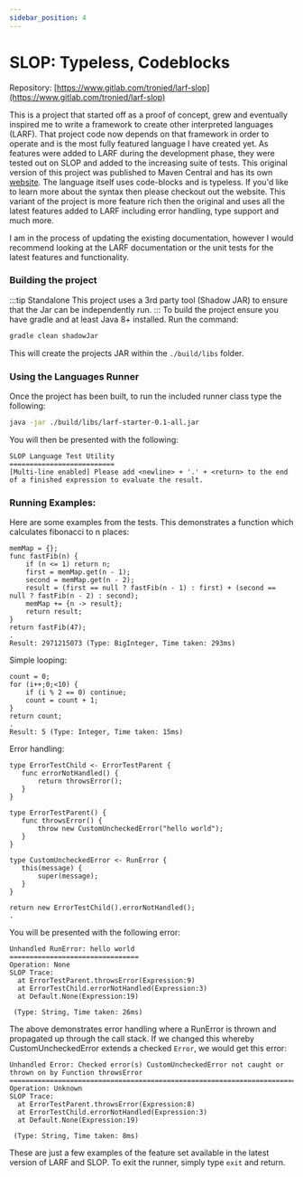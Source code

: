 ```yaml
---
sidebar_position: 4
---
```

# SLOP: Typeless, Codeblocks
Repository: [https://www.gitlab.com/tronied/larf-slop](https://www.gitlab.com/tronied/larf-slop)

This is a project that started off as a proof of concept, grew and eventually inspired me to write a framework to 
create other interpreted languages (LARF). That project code now depends on that framework in order to operate and
is the most fully featured language I have created yet. As features were added to LARF during the development phase,
they were tested out on SLOP and added to the increasing suite of tests. This original version of this project was
published to Maven Central and has its own [website](https://www.slop.dev). The language itself uses code-blocks and is typeless.
If you'd like to learn more about the syntax then please checkout out the website. This variant of the project is 
more feature rich then the original and uses all the latest features added to LARF including error handling, 
type support and much more.

I am in the process of updating the existing documentation, however I would recommend looking at the LARF documentation 
or the unit tests for the latest features and functionality.
### Building the project
:::tip Standalone
This project uses a 3rd party tool (Shadow JAR) to ensure that the Jar can be independently run.
:::
To build the project ensure you have gradle and at least Java 8+ installed. Run the command:
```bash
gradle clean shadowJar
```
This will create the projects JAR within the ``./build/libs`` folder.

### Using the Languages Runner
Once the project has been built, to run the included runner class type the following:
```bash
java -jar ./build/libs/larf-starter-0.1-all.jar
```
You will then be presented with the following:
```
SLOP Language Test Utility
==========================
[Multi-line enabled] Please add <newline> + '.' + <return> to the end of a finished expression to evaluate the result.

```
### Running Examples:
Here are some examples from the tests. This demonstrates a function which calculates fibonacci to n places:
```
memMap = {};
func fastFib(n) {
    if (n <= 1) return n;
    first = memMap.get(n - 1);
    second = memMap.get(n - 2);
    result = (first == null ? fastFib(n - 1) : first) + (second == null ? fastFib(n - 2) : second);
    memMap += {n -> result};
    return result;
}
return fastFib(47);
.
Result: 2971215073 (Type: BigInteger, Time taken: 293ms)
```
Simple looping:
```
count = 0;
for (i++;0;<10) {
    if (i % 2 == 0) continue;
    count = count + 1;
}
return count;
.
Result: 5 (Type: Integer, Time taken: 15ms)
```
Error handling:
```
type ErrorTestChild <- ErrorTestParent {
   func errorNotHandled() {
       return throwsError();
   }
}

type ErrorTestParent() {
   func throwsError() {
       throw new CustomUncheckedError("hello world");
   }
}

type CustomUncheckedError <- RunError {
   this(message) {
       super(message);
   }
}

return new ErrorTestChild().errorNotHandled();
.
```
You will be presented with the following error:
```
Unhandled RunError: hello world
================================
Operation: None
SLOP Trace:
  at ErrorTestParent.throwsError(Expression:9)
  at ErrorTestChild.errorNotHandled(Expression:3)
  at Default.None(Expression:19)

 (Type: String, Time taken: 26ms)
```
The above demonstrates error handling where a RunError is thrown and propagated up through the call stack. If we 
changed this whereby CustomUncheckedError extends a checked ``Error``, we would get this error:
```
Unhandled Error: Checked error(s) CustomUncheckedError not caught or thrown on by Function throwsError
=======================================================================================================
Operation: Unknown
SLOP Trace:
  at ErrorTestParent.throwsError(Expression:8)
  at ErrorTestChild.errorNotHandled(Expression:3)
  at Default.None(Expression:19)

 (Type: String, Time taken: 8ms)
```
These are just a few examples of the feature set available in the latest version of LARF and SLOP. To exit
the runner, simply type ``exit`` and return.